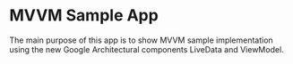 # MVVM Sample App
The main purpose of this app is to show MVVM sample implementation using the new Google Architectural
components LiveData and ViewModel.